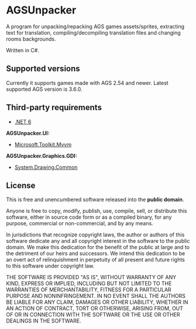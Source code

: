 # AGSUnpacker
A program for unpacking/repacking AGS games assets/sprites, extracting text for translation, compiling/decompiling translation files and changing rooms backgrounds.

Written in C#.

## Supported versions
Currently it supports games made with AGS 2.54 and newer. Latest supported AGS version is 3.6.0.

## Third-party requirements
* [.NET 6](https://dotnet.microsoft.com/en-us/download/dotnet/6.0/runtime)

**AGSUnpacker.UI:**
* [Microsoft.Toolkit.Mvvm](https://www.nuget.org/packages/Microsoft.Toolkit.Mvvm)

**AGSUnpacker.Graphics.GDI:**
* [System.Drawing.Common](https://www.nuget.org/packages/System.Drawing.Common)

## License
This is free and unencumbered software released into the **public domain**.

Anyone is free to copy, modify, publish, use, compile, sell, or
distribute this software, either in source code form or as a compiled
binary, for any purpose, commercial or non-commercial, and by any
means.

In jurisdictions that recognize copyright laws, the author or authors
of this software dedicate any and all copyright interest in the
software to the public domain. We make this dedication for the benefit
of the public at large and to the detriment of our heirs and
successors. We intend this dedication to be an overt act of
relinquishment in perpetuity of all present and future rights to this
software under copyright law.

THE SOFTWARE IS PROVIDED "AS IS", WITHOUT WARRANTY OF ANY KIND,
EXPRESS OR IMPLIED, INCLUDING BUT NOT LIMITED TO THE WARRANTIES OF
MERCHANTABILITY, FITNESS FOR A PARTICULAR PURPOSE AND NONINFRINGEMENT.
IN NO EVENT SHALL THE AUTHORS BE LIABLE FOR ANY CLAIM, DAMAGES OR
OTHER LIABILITY, WHETHER IN AN ACTION OF CONTRACT, TORT OR OTHERWISE,
ARISING FROM, OUT OF OR IN CONNECTION WITH THE SOFTWARE OR THE USE OR
OTHER DEALINGS IN THE SOFTWARE.
